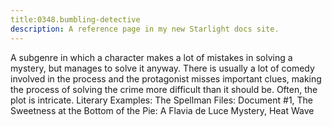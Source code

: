 ```yaml
---
title:0348.bumbling-detective
description: A reference page in my new Starlight docs site.
---
```

A subgenre in which a character makes a lot of mistakes in solving a mystery, but manages to solve it anyway. There is usually a lot of comedy involved in the process and the protagonist misses important clues, making the process of solving the crime more difficult than it should be. Often, the plot is intricate. Literary Examples: The Spellman Files: Document #1, The Sweetness at the Bottom of the Pie: A Flavia de Luce Mystery, Heat Wave